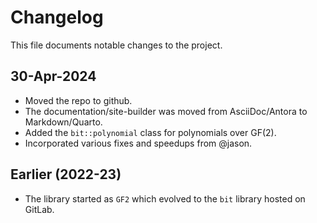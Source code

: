 # Changelog

This file documents notable changes to the project.

## 30-Apr-2024

-   Moved the repo to github.
-   The documentation/site-builder was moved from AsciiDoc/Antora to Markdown/Quarto.
-   Added the `bit::polynomial` class for polynomials over GF(2).
-   Incorporated various fixes and speedups from @jason.

## Earlier (2022-23)

-   The library started as `GF2` which evolved to the `bit` library hosted on GitLab.
